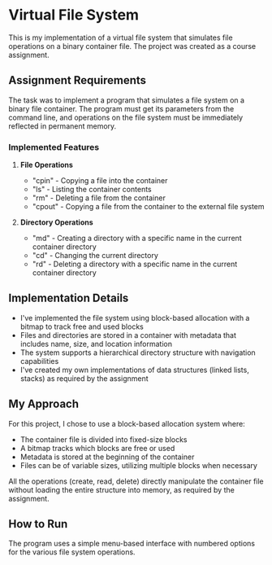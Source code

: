 # Virtual File System

This is my implementation of a virtual file system that simulates file operations on a binary container file. The project was created as a course assignment.

## Assignment Requirements

The task was to implement a program that simulates a file system on a binary file container. The program must get its parameters from the command line, and operations on the file system must be immediately reflected in permanent memory.

### Implemented Features

1. **File Operations**
   - "cpin" - Copying a file into the container
   - "ls" - Listing the container contents
   - "rm" - Deleting a file from the container
   - "cpout" - Copying a file from the container to the external file system

2. **Directory Operations**
   - "md" - Creating a directory with a specific name in the current container directory
   - "cd" - Changing the current directory
   - "rd" - Deleting a directory with a specific name in the current container directory

## Implementation Details

- I've implemented the file system using block-based allocation with a bitmap to track free and used blocks
- Files and directories are stored in a container with metadata that includes name, size, and location information
- The system supports a hierarchical directory structure with navigation capabilities
- I've created my own implementations of data structures (linked lists, stacks) as required by the assignment

## My Approach

For this project, I chose to use a block-based allocation system where:
- The container file is divided into fixed-size blocks
- A bitmap tracks which blocks are free or used
- Metadata is stored at the beginning of the container
- Files can be of variable sizes, utilizing multiple blocks when necessary

All the operations (create, read, delete) directly manipulate the container file without loading the entire structure into memory, as required by the assignment.

## How to Run

The program uses a simple menu-based interface with numbered options for the various file system operations.
